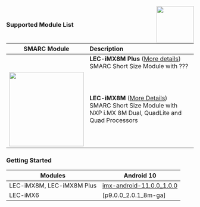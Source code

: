 <img src="https://upload.wikimedia.org/wikipedia/commons/thumb/8/82/Android_logo_2019.svg/1374px-Android_logo_2019.svg.png" width="100" align="right">
<br>

### Supported Module List

###  


|                         SMARC Module                         | Description                                                  |
| :----------------------------------------------------------: | :----------------------------------------------------------- |
|                                                              | **LEC-iMX8M Plus** ([More details]())  <br />     SMARC Short Size Module with ???<br /> |
| <img src="https://cdn.adlinktech.com/webupd/products/images/1752/LEC-iMX8M-F_(1)_web.jpg" width="200"/> | **LEC-iMX8M** ([More Details](https://www.adlinktech.com/Products/Computer_on_Modules/SMARC/LEC-iMX8M?lang=en)) <br>     SMARC Short Size Module with NXP i.MX 8M Dual, QuadLite and Quad Processors |






### Getting Started

| Modules                   | Android 10 |
| ------------------------- | ---------- |
| LEC-iMX8M, LEC-iMX8M Plus |   [imx-android-11.0.0_1.0.0 ](https://github.com/ADLINK/android-nxp/blob/imx-android-11.0.0_1.0.0/README.md)        |
| LEC-iMX6                  |   [p9.0.0_2.0.1_8m-ga] |

 

